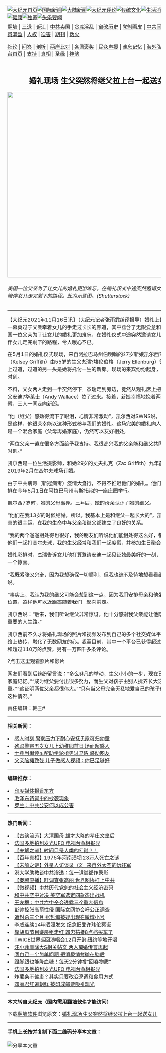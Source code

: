 <a name="1" id="1" target="_blank"></a><span id="1"></span>
<table align=center border="0"><tr><td colspan="2" VALIGN=TOP><a href="https://github.com/bsqtnc3381/djy/blob/master/gb/nf1351518.md#1"><img src="https://raw.githubusercontent.com/bsqtnc3381/www/master/t/djy/1.jpg" title="大纪元首页" alt="大纪元首页"></a><a href="https://github.com/bsqtnc3381/djy/blob/master/gb/n24hr.md#1"><img src="https://raw.githubusercontent.com/bsqtnc3381/www/master/t/djy/3.jpg" title="国际新闻" alt="国际新闻"></a><a href="https://github.com/bsqtnc3381/djy/blob/master/gb/nsc413.md#1"><img src="https://raw.githubusercontent.com/bsqtnc3381/www/master/t/djy/4.jpg" title="大陆新闻" alt="大陆新闻"></a><a href="https://github.com/bsqtnc3381/djy/blob/master/gb/news392.md#1"><img src="https://raw.githubusercontent.com/bsqtnc3381/www/master/t/djy/5.jpg" title="大纪元评论" alt="大纪元评论"></a><a href="https://github.com/bsqtnc3381/djy/blob/master/gb/news2007.md#1"><img src="https://raw.githubusercontent.com/bsqtnc3381/www/master/t/djy/6.jpg" title="传统文化" alt="传统文化"></a><a href="https://github.com/bsqtnc3381/djy/blob/master/gb/news2008.md#1"><img src="https://raw.githubusercontent.com/bsqtnc3381/www/master/t/djy/7.jpg" title="生活消费" alt="生活消费"></a><a href="https://github.com/bsqtnc3381/djy/blob/master/gb/ncyule.md#1"><img src="https://raw.githubusercontent.com/bsqtnc3381/www/master/t/djy/8.jpg" title="娱乐休闲" alt="娱乐休闲"></a><a href="https://github.com/bsqtnc3381/djy/blob/master/gb/nsc1002.md#1"><img src="https://raw.githubusercontent.com/bsqtnc3381/www/master/t/djy/9.jpg" title="健康" alt="健康"></a><a href="https://github.com/bsqtnc3381/djy/blob/master/gb/nf6092.md#1"><img src="https://raw.githubusercontent.com/bsqtnc3381/www/master/t/djy/10a.jpg" title="独家" alt="独家"></a><a href="https://github.com/bsqtnc3381/djy/blob/master/gb/nf4514.md#1"><img src="https://raw.githubusercontent.com/bsqtnc3381/www/master/t/djy/12a.jpg" title="头条要闻" alt="头条要闻"></a></td></tr>
<tr><td colspan="2" VALIGN=TOP><a target="_blank" href="https://github.com/bsqtnc3381/www/blob/master/README.md?zsrh#1">翻墙</a> | <a target="_blank" href="https://github.com/bsqtnc3381/djy/blob/master/gb/nf5657.md#1">三退</a> | <a target="_blank" href="https://github.com/bsqtnc3381/djy/blob/master/gb/nf6124.md#1">诉江</a> | <a target="_blank" href="https://github.com/bsqtnc3381/djy/blob/master/gb/nf1176117.md#1">中共卖国</a> | <a target="_blank" href="https://github.com/bsqtnc3381/djy/blob/master/gb/nf5773.md#1">贪腐淫乱</a> | <a target="_blank" href="https://github.com/bsqtnc3381/djy/blob/master/gb/nf1176115.md#1">窜改历史</a> | <a target="_blank" href="https://github.com/bsqtnc3381/djy/blob/master/gb/nf1176107.md#1">党魁画皮</a> | <a target="_blank" href="https://github.com/bsqtnc3381/djy/blob/master/gb/nf1320400.md#1">中共间谍</a> | <a target="_blank" href="https://github.com/bsqtnc3381/djy/blob/master/gb/nf1176114.md#1">破坏传统</a> | <a target="_blank" href="https://github.com/bsqtnc3381/ntdtv/blob/master/gb/prog447_1.md#1">恶贯满盈</a> | <a target="_blank" href="https://github.com/bsqtnc3381/djy/blob/master/gb/ncid278.md#1">人权</a> | <a target="_blank" href="https://github.com/bsqtnc3381/djy/blob/master/gb/nf1176111.md#1">迫害</a> | <a target="_blank" href="https://gitlab.com/szzdlab/mh-qikan/blob/master/README.md#1">期刊</a> | <a target="_blank" href="https://github.com/bsqtnc3381/djy/blob/master/gb/nf5562.md#1">伪火</a></p><p><a target="_blank" href="https://github.com/bsqtnc3381/djy/blob/master/gb/9p.md#1">社论</a> | <a target="_blank" href="https://github.com/bsqtnc3381/djy/blob/master/gb/nf4378.md#1">问答</a> | <a target="_blank" href="https://github.com/bsqtnc3381/djy/blob/master/gb/nf5792.md#1">剖析</a> | <a target="_blank" href="https://github.com/bsqtnc3381/djy/blob/master/gb/nf5735.md#1">两岸比对</a> | <a target="_blank" href="https://github.com/bsqtnc3381/djy/blob/master/gb/nf6119.md#1">各国褒奖</a> | <a target="_blank" href="https://github.com/bsqtnc3381/djy/blob/master/gb/nf6120.md#1">民众声援</a> | <a target="_blank" href="https://github.com/bsqtnc3381/djy/blob/master/gb/nf1188594.md#1">难忘记忆</a> | <a target="_blank" href="https://github.com/bsqtnc3381/djy/blob/master/gb/nf3180.md#1">海外弘传</a> | <a target="_blank" href="https://github.com/bsqtnc3381/djy/blob/master/gb/nf5410.md#1">万人上访</a> | <a target="_blank" href="https://github.com/bsqtnc3381/www/blob/master/README.md?zsrh#1">平台首页</a> | <a target="_blank" href="https://github.com/bsqtnc3381/djy/blob/master/gb/nf4386.md#1">支持</a> | <a target="_blank" href="https://github.com/bsqtnc3381/djy/blob/master/gb/nf4389.md#1">真相</a> | <a target="_blank" href="https://github.com/bsqtnc3381/djy/blob/master/gb/nf5790.md#1">圣缘</a> | <a target="_blank" href="https://github.com/bsqtnc3381/djy/blob/master/gb/nf4786.md#1">神韵</a></td></tr>
<tr><td VALIGN=TOP width="626"><h2 align=center>婚礼现场 生父突然将继父拉上台一起送女儿</h2>
<img width="600" src="https://i.epochtimes.com/assets/uploads/2021/11/id13378702-shutterstock_1236947986-600x400.jpg" />
<h6>美国一位父亲为了让女儿的婚礼更加难忘，在婚礼仪式中途突然邀请女儿的继父一起陪伴女儿走完剩下的路程。此为示意图。(Shutterstock)
</h6>
<hr>
	<p>【大纪元2021年11月16日讯】（大纪元记者张雨霏编译报导）<ahref="https://github.com/bsqtnc3381/djy/blob/master/gb/tag/%E5%A9%9A%E7%A4%BC.md#1">婚礼</a>上最令人动容的一幕莫过于<ahref="https://github.com/bsqtnc3381/djy/blob/master/gb/tag/%E7%88%B6%E4%BA%B2.md#1">父亲</a>牵着<ahref="https://github.com/bsqtnc3381/djy/blob/master/gb/tag/%E5%A5%B3%E5%84%BF.md#1">女儿</a>的手走过长长的廊道，其中蕴含了无限爱意和不舍。然而美国一位<ahref="https://github.com/bsqtnc3381/djy/blob/master/gb/tag/%E7%88%B6%E4%BA%B2.md#1">父亲</a>为了让女儿的婚礼更加难忘，在婚礼仪式中途突然邀请女儿的<ahref="https://github.com/bsqtnc3381/djy/blob/master/gb/tag/%E7%BB%A7%E7%88%B6.md#1">继父</a>一起陪伴<ahref="https://github.com/bsqtnc3381/djy/blob/master/gb/tag/%E5%A5%B3%E5%84%BF.md#1">女儿</a>走完剩下的路程，令人暖心不已。</p>
<p>在5月1日的<ahref="https://github.com/bsqtnc3381/djy/blob/master/gb/tag/%E5%A9%9A%E7%A4%BC.md#1">婚礼</a>仪式现场，来自阿拉巴马州伯明翰的27岁新娘凯尔西?格里菲斯（Kelsey Griffith）由55岁的<ahref="https://github.com/bsqtnc3381/djy/blob/master/gb/tag/%E7%94%9F%E7%88%B6.md#1">生父</a>杰瑞?埃伦伯格（Jerry Ellenburg）领着一步步走上过道，过道的另一头是她将托付一生的新郎。现场的来宾纷纷起身，见证这一温馨时刻。</p>
<p>不料，父女两人走到一半突然停下，杰瑞走到旁边，竟然从观礼席上把女儿60岁的<ahref="https://github.com/bsqtnc3381/djy/blob/master/gb/tag/%E7%BB%A7%E7%88%B6.md#1">继父</a>安迪?华莱士（Andy Wallace）拉了过来。接着，新娘幸福地挽着两位父亲的手臂，三人一同走向新郎。</p>
<p>“他（继父）感动得流下了眼泪，心情非常激动”，凯尔西对SWNS说，“他没有想到会是这样，他很荣幸能以这种形式参与我们的婚礼。这场完美的婚礼向人们证明，即使是一个混合家庭（父母再婚家庭），仍然可以友好相处。</p>
<p>“两位父亲一直在很多方面给予我支持。我很高兴我的父亲能和继父共同分享这美好的时刻。”</p>
<p>凯尔西是一位生活摄影师，和她29岁的丈夫扎克（Zac Griffith）九年前相识，并于2019年2月在高尔夫球场订婚。</p>
<p>由于中共病毒（新冠病毒）疫情大流行，不得不推迟他们的婚礼。他们最终将婚礼安排在今年5月1日在阿拉巴马州韦斯托弗的一座庄园举行。</p>
<p>凯尔西7岁时，她的父母离异。三年后，她的母亲认识了她的继父。</p>
<p>“他们在我13岁的时候结婚，所以，我基本上是和继父一起长大的”，凯尔西说，“我真的很幸运，在我的生命中与父亲和继父都建立了良好的关系。</p>
<p>“我的两个爸爸相处得也很好，我的朋友们听说他们能相处得这么好，都感到很惊讶。他们一起打高尔夫球，我的<ahref="https://github.com/bsqtnc3381/djy/blob/master/gb/tag/%E7%94%9F%E7%88%B6.md#1">生父</a>经常和我们一起度假，并参加生日聚会。”</p>
<p>婚礼彩排时，杰瑞告诉女儿他打算邀请安迪一起见证她最美好的一刻，同时希望给他一个惊喜。</p>
<p>“我既紧张又兴奋，因为我想确保一切顺利，但我也迫不及待地想看看继父的反应。”她说。</p>
<p>“事实上，我认为我的继父可能会想到这一点，因为我们安排母亲和他坐在过道旁边的位置，这样他可以近距离随着我们一起向前走。</p>
<p>凯尔西说：“后来，我们听说继父非常惊讶，他十分感谢我父亲能让他陪着女儿走这段重要的人生路。”</p>
<p>凯尔西前不久才将婚礼现场的照片和视频发布到自己的多个社交媒体平台，随即在网络上热传，融化了无数网友的心。截至目前，其中一个平台已获得超过580万点击量和超过110万的点赞，另有一万四千多条评论。</p>
<p>?<ahref="https://www.instagram.com/p/CVyoVPHryIM/">点击这里观看照片和影片</a></p>
<p>网友们看到后纷纷留言说：“多么非凡的举动，生父小小的一步，现在已经成为珍贵的家庭记忆。”“成为继父要付出很多努力，而生父对孩子由别人抚养长大这一事实表示尊重。”“这证明两位父亲都很伟大。”“只有当父母完全无私地爱自己的孩子时，才会发生这种情况。”</p>
<p>责任编辑：韩玉#</p>
	
<hr>


<strong>相关新闻：</strong>
<li><a href="https://github.com/bsqtnc3381/djy/blob/master/gb/21/7/12/n13082702.md#1">感人时刻 警察压力下耐心安抚无家可归幼童</a></li>
<li><a href="https://github.com/bsqtnc3381/djy/blob/master/gb/21/8/9/n13148957.md#1">殉职警察五岁女儿上幼稚园首日 场面超感人</a></li>
<li><a href="https://github.com/bsqtnc3381/djy/blob/master/gb/21/9/14/n13232833.md#1">士兵当街停车帮助坐轮椅男过马路 感动网友</a></li>
<li><a href="https://github.com/bsqtnc3381/djy/blob/master/gb/21/10/16/n13308443.md#1">父亲脑瘫致残 儿子做感人视频：你已足够好</a></li>
<hr>


<strong>编辑推荐：</strong>
<li><a href="https://github.com/upjkzu3674/djy/blob/master/gb/18/10/27/n10812623.md?dfh#1" target="_blank">印度媒体报道东方</a></li><li><a href="https://github.com/tsiac2612/djy/blob/master/gb/17/11/19/n9864143.md#1" target="_blank">毛泽东诗词中的抄袭现象</a></li><li><a href="https://github.com/tsiac2612/djy/blob/master/gb/19/8/1/n11424700.md#1" target="_blank">罗兰：中共公安何以成公害</a></li>
<hr>

<strong>热门新闻：</strong>
<li><a href="https://github.com/bsqtnc3381/djy/blob/master/gb/21/11/10/n13368067.md#1">【古韵流芳】大清国母 雄才大略的孝庄文皇后</a></li>
<li><a href="https://github.com/bsqtnc3381/djy/blob/master/gb/21/11/15/n13376584.md#1">法国多地拍到发光UFO 电视台争相报导</a></li>
<li><a href="https://github.com/bsqtnc3381/djy/blob/master/gb/21/11/10/n13368062.md#1">【未解之谜】时间只是人类的幻觉？！</a></li>
<li><a href="https://github.com/bsqtnc3381/djy/blob/master/gb/21/11/11/n13370142.md#1">【百年真相】1975年河南溃坝 23万人死亡之谜</a></li>
<li><a href="https://github.com/bsqtnc3381/djy/blob/master/gb/21/11/12/n13372289.md#1">【未解之谜】外星人访谈录（2）来自外太空的远征军</a></li>
<li><a href="https://github.com/bsqtnc3381/djy/blob/master/gb/21/11/16/n13379186.md#1">港大学助教谈中共渗透：每一课堂都作录影</a></li>
<li><a href="https://github.com/bsqtnc3381/djy/blob/master/gb/21/11/15/n13378022.md#1">【秦鹏直播】吁调查张高丽 世界网协杠上中共</a></li>
<li><a href="https://github.com/bsqtnc3381/djy/blob/master/gb/21/11/15/n13377351.md#1">【微视频】中共历代党魁的社会主义经济密码</a></li>
<li><a href="https://github.com/bsqtnc3381/djy/blob/master/gb/21/11/6/n13356986.md#1">和中共空中对决 美空军选定四款杰出战机</a></li>
<li><a href="https://github.com/bsqtnc3381/djy/blob/master/gb/21/11/14/n13374571.md#1">王友群：中共六中全会透露三个重大信息</a></li>
<li><a href="https://github.com/bsqtnc3381/djy/blob/master/gb/21/11/14/n13375614.md#1">彭帅控张高丽性侵 国际女网协会吁公正调查</a></li>
<li><a href="https://github.com/bsqtnc3381/djy/blob/master/gb/21/11/14/n13375826.md#1">遭封杀三个月 张哲瀚被疑出现在微博小号</a></li>
<li><a href="https://github.com/bsqtnc3381/djy/blob/master/gb/21/11/14/n13375586.md#1">李威连续14年晒照发文 纪念旧爱许玮伦冥诞</a></li>
<li><a href="https://github.com/bsqtnc3381/djy/blob/master/gb/21/11/14/n13374852.md#1">靠胡瓜节目赚房租走红 郭忠祐接8点档买车了</a></li>
<li><a href="https://github.com/bsqtnc3381/djy/blob/master/gb/21/11/15/n13376166.md#1">TWICE世界巡回演唱会12月开跑 纽约等地开唱</a></li>
<li><a href="https://github.com/bsqtnc3381/djy/blob/master/gb/21/11/14/n13375667.md#1">汪小菲删除大S相关帖文 两人离婚传言再起</a></li>
<li><a href="https://github.com/bsqtnc3381/djy/blob/master/gb/21/11/13/n13373735.md#1">问自己一个简单问题 把消极情绪抛在脑后</a></li>
<li><a href="https://github.com/bsqtnc3381/djy/blob/master/gb/21/11/8/n13362540.md#1">蹬脚跟也能降血糖！每天2分钟增“回春物质”</a></li>
<li><a href="https://github.com/bsqtnc3381/djy/blob/master/gb/21/11/15/n13376584.md#1">法国多地拍到发光UFO 电视台争相报导</a></li>
<li><a href="https://github.com/bsqtnc3381/djy/blob/master/gb/21/11/13/n13374239.md#1">炸薯条不健康？其实只要改变烹调和食用方式</a></li>
<li><a href="https://github.com/bsqtnc3381/djy/blob/master/gb/21/11/16/n13378520.md#1">邓丽君红遍朝鲜 被印成邮票吸引观光</a></li>
<hr>

<strong>本文转自<a href="https://www.epochtimes.com">大纪元</a>（国内需用<a href="https://github.com/bsqtnc3381/www/blob/master/README.md#8">翻墙软件</a>才能访问）</strong><p>下载<a href="https://github.com/bsqtnc3381/www/blob/master/README.md#8">翻墙软件</a>浏览原文：<a href="https://www.epochtimes.com/gb/21/11/16/n13378689.htm">婚礼现场 生父突然将继父拉上台一起送女儿</a></p><hr>

<strong>手机上长按并复制下面二维码分享本文章：</strong><br><br><img src="https://chart.apis.google.com/chart?cht=qr&chs=240x240&choe=UTF-8&chld=M|2&chl=https://github.com/bsqtnc3381/djy/blob/master/gb/21/11/16/n13378689.md%231" title="分享本文章"></td><td VALIGN=TOP><a href="https://github.com/bsqtnc3381/djy/blob/master/gb/16/1/21/n4622075.md?dfh#1" target="_blank"><img src="https://raw.githubusercontent.com/bsqtnc3381/djy/master/gb/300/wei-f1.jpg" title="中共的伪火骗局"  alt="中共的伪火骗局"></a><br><a href="https://github.com/bsqtnc3381/www/blob/master/README.md?dfh#9" target="_blank"><img src="https://raw.githubusercontent.com/bsqtnc3381/djy/master/gb/300/yong-h.jpg" title="永恒的见证"  alt="永恒的见证"></a><br><a href="https://github.com/bsqtnc3381/djy/blob/master/gb/13/9/29/n3974789.md?dfh#1" target="_blank"><img src="https://raw.githubusercontent.com/bsqtnc3381/djy/master/gb/300/shang-lnz.jpg" title="善良女子被中共投男牢"  alt="善良女子被中共投男牢"></a><br><a href="https://github.com/bsqtnc3381/djy/blob/master/gb/16/3/16/n4663449.md?dfh#1" target="_blank"><img src="https://raw.githubusercontent.com/bsqtnc3381/djy/master/gb/300/huo-z3.jpg" title="警卫目击活摘器官"  alt="警卫目击活摘器官"></a><br><a href="https://github.com/bsqtnc3381/djy/blob/master/gb/16/8/7/n8177641.md?dfh#1" target="_blank"><img src="https://raw.githubusercontent.com/bsqtnc3381/djy/master/gb/300/huo-z4.jpg" title="证人描述活摘恐怖"  alt="证人描述活摘恐怖"></a><br><a href="https://github.com/bsqtnc3381/djy/blob/master/gb/10/4/19/n2881569.md?dfh#1" target="_blank"><img src="https://raw.githubusercontent.com/bsqtnc3381/djy/master/gb/300/huo-z1.jpg" title="揭开活摘器官黑幕"  alt="揭开活摘器官黑幕"></a><br><a href="https://github.com/bsqtnc3381/djy/blob/master/gb/10/11/7/n3077476.md?dfh#1" target="_blank"><img src="https://raw.githubusercontent.com/bsqtnc3381/djy/master/gb/300/ma-ks.jpg" title="马克思的成魔之路"  alt="马克思的成魔之路"></a><br><a href="https://github.com/bsqtnc3381/djy/blob/master/gb/14/6/9/n4173977.md?dfh#1" target="_blank"><img src="https://raw.githubusercontent.com/bsqtnc3381/djy/master/gb/300/chang-zs.jpg" title="藏字石 蕴天机"  alt="藏字石 蕴天机"></a><br><a href="https://github.com/bsqtnc3381/djy/blob/master/gb/18/5/10/n10381511.md?dfh#1" target="_blank"><img src="https://raw.githubusercontent.com/bsqtnc3381/djy/master/gb/300/st1.jpg" title="关注三亿人三退"  alt="关注三亿人三退"></a><br><a href="https://github.com/bsqtnc3381/djy/blob/master/gb/18/3/21/n10237682.md?dfh#1" target="_blank"><img src="https://raw.githubusercontent.com/bsqtnc3381/djy/master/gb/300/jie-t.jpg" title="解体中共复兴中华"  alt="解体中共复兴中华"></a><br><a href="https://github.com/bsqtnc3381/djy/blob/master/gb/9/2/9/n2422991.md?dfh#1" target="_blank"><img src="https://raw.githubusercontent.com/bsqtnc3381/djy/master/gb/300/gao-zs.jpg" title="中共迫害良心律师"  alt="中共迫害良心律师"></a><br><a href="https://github.com/bsqtnc3381/djy/blob/master/gb/18/12/9/n10900044.md?dfh#1" target="_blank"><img src="https://raw.githubusercontent.com/bsqtnc3381/djy/master/gb/300/sj1.jpg" title="三百多万人举报江泽民"  alt="三百多万人举报江泽民"></a><br><a href="https://github.com/bsqtnc3381/djy/blob/master/gb/18/8/28/n10672014.md?dfh#1" target="_blank"><img src="https://raw.githubusercontent.com/bsqtnc3381/djy/master/gb/300/sj2.jpg" title="这些官员为何起诉江泽民"  alt="这些官员为何起诉江泽民"></a><br><a href="https://github.com/bsqtnc3381/djy/blob/master/gb/8/12/18/n2367165.md?dfh#1" target="_blank"><img src="https://raw.githubusercontent.com/bsqtnc3381/djy/master/gb/300/liangan.jpg" title="海峡两岸的强烈对比"  alt="海峡两岸的强烈对比"></a><br><a href="https://github.com/bsqtnc3381/djy/blob/master/gb/15/12/10/n4593139.md?dfh#1" target="_blank"><img src="https://raw.githubusercontent.com/bsqtnc3381/djy/master/gb/300/jia-ndzl.jpg" title="加拿大总理的贺信"  alt="加拿大总理的贺信"></a><br><a href="https://github.com/bsqtnc3381/djy/blob/master/gb/11/6/17/n3289382.md?dfh#1" target="_blank"><img src="https://raw.githubusercontent.com/bsqtnc3381/djy/master/gb/300/xiao-wd.jpg" title="探寻真相兼听则明"  alt="探寻真相兼听则明"></a><br><a href="https://github.com/bsqtnc3381/djy/blob/master/gb/18/10/27/n10812623.md?dfh#1" target="_blank"><img src="https://raw.githubusercontent.com/bsqtnc3381/djy/master/gb/300/yindu.jpg" title="印度媒体报道东方"  alt="印度媒体报道东方"></a><br><a href="https://github.com/bsqtnc3381/djy/blob/master/gb/18/6/9/n10469652.md?dfh#1" target="_blank"><img src="https://raw.githubusercontent.com/bsqtnc3381/djy/master/gb/300/xie-j.jpg" title="不一样的海外校园"  alt="不一样的海外校园"></a><br><a href="https://github.com/bsqtnc3381/djy/blob/master/gb/7/4/5/n1669415.md?dfh#1" target="_blank"><img src="https://raw.githubusercontent.com/bsqtnc3381/djy/master/gb/300/li-up.jpg" title="从大师到徒弟的传奇"  alt="从大师到徒弟的传奇"></a><br><a href="https://github.com/bsqtnc3381/djy/blob/master/gb/17/5/26/n9191512.md?dfh#1" target="_blank"><img src="https://raw.githubusercontent.com/bsqtnc3381/djy/master/gb/300/zfl2.jpg" title="亿万人与东方一本奇书"  alt="亿万人与东方一本奇书"></a><br><a href="https://github.com/bsqtnc3381/djy/blob/master/gb/13/11/27/n4020290.md?dfh#1" target="_blank"><img src="https://raw.githubusercontent.com/bsqtnc3381/djy/master/gb/300/zhen-h.jpg" title="大陆见不到的震撼场面"  alt="大陆见不到的震撼场面"></a><br><a href="https://github.com/bsqtnc3381/djy/blob/master/gb/15/7/17/n4482910.md?dfh#1" target="_blank"><img src="https://raw.githubusercontent.com/bsqtnc3381/djy/master/gb/300/dalu-sk.jpg" title="人心向善 大陆当初盛况"  alt="人心向善 大陆当初盛况"></a><br><a href="https://github.com/bsqtnc3381/djy/blob/master/gb/19/1/5/n10955468.md?dfh#1" target="_blank"><img src="https://raw.githubusercontent.com/bsqtnc3381/djy/master/gb/300/zfl1.jpg" title="追寻真理 这书讲什么"  alt="追寻真理 这书讲什么"></a><br><a href="https://github.com/bsqtnc3381/www/blob/master/README.md?dfh#1" target="_blank"><img src="https://raw.githubusercontent.com/bsqtnc3381/djy/master/gb/300/fq1.jpg" title="下载免费翻墙软件"  alt="下载免费翻墙软件"></a><br></td></tr></table>
